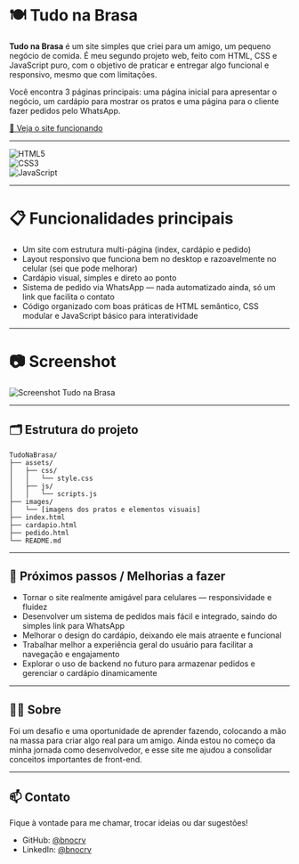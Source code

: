 # 🍽️ Tudo na Brasa

**Tudo na Brasa** é um site simples que criei para um amigo, um pequeno negócio de comida. É meu segundo projeto web, feito com HTML, CSS e JavaScript puro, com o objetivo de praticar e entregar algo funcional e responsivo, mesmo que com limitações. 

Você encontra 3 páginas principais: uma página inicial para apresentar o negócio, um cardápio para mostrar os pratos e uma página para o cliente fazer pedidos pelo WhatsApp.

[🔗 Veja o site funcionando](https://tudonabrasa.vercel.app/index.html)

---

![HTML5](https://img.shields.io/badge/HTML5-E34F26?style=flat&logo=html5&logoColor=white)  
![CSS3](https://img.shields.io/badge/CSS3-1572B6?style=flat&logo=css3&logoColor=white)  
![JavaScript](https://img.shields.io/badge/JavaScript-F7DF1E?style=flat&logo=javascript&logoColor=black)  

---

# 📋 Funcionalidades principais

- Um site com estrutura multi-página (index, cardápio e pedido)  
- Layout responsivo que funciona bem no desktop e razoavelmente no celular (sei que pode melhorar)  
- Cardápio visual, simples e direto ao ponto  
- Sistema de pedido via WhatsApp — nada automatizado ainda, só um link que facilita o contato  
- Código organizado com boas práticas de HTML semântico, CSS modular e JavaScript básico para interatividade

---

# 📷 Screenshot

![Screenshot Tudo na Brasa](https://tudonabrasa.vercel.app/screenshot.png)  

---

## 🗂️ Estrutura do projeto

    TudoNaBrasa/
    ├── assets/
    │   ├── css/
    │   │   └── style.css
    │   ├── js/
    │   │   └── scripts.js
    ├── images/
    │   └── [imagens dos pratos e elementos visuais]
    ├── index.html
    ├── cardapio.html
    ├── pedido.html
    └── README.md

---

## 🚀 Próximos passos / Melhorias a fazer

- Tornar o site realmente amigável para celulares — responsividade e fluidez  
- Desenvolver um sistema de pedidos mais fácil e integrado, saindo do simples link para WhatsApp  
- Melhorar o design do cardápio, deixando ele mais atraente e funcional  
- Trabalhar melhor a experiência geral do usuário para facilitar a navegação e engajamento  
- Explorar o uso de backend no futuro para armazenar pedidos e gerenciar o cardápio dinamicamente

---

## 👨‍💻 Sobre

Foi um desafio e uma oportunidade de aprender fazendo, colocando a mão na massa para criar algo real para um amigo. Ainda estou no começo da minha jornada como desenvolvedor, e esse site me ajudou a consolidar conceitos importantes de front-end.

---

## 📫 Contato

Fique à vontade para me chamar, trocar ideias ou dar sugestões!

- GitHub: [@bnocrv](https://github.com/bnocrv)  
- LinkedIn: [@bnocrv](https://linkedin.com/in/bnocrv)  
